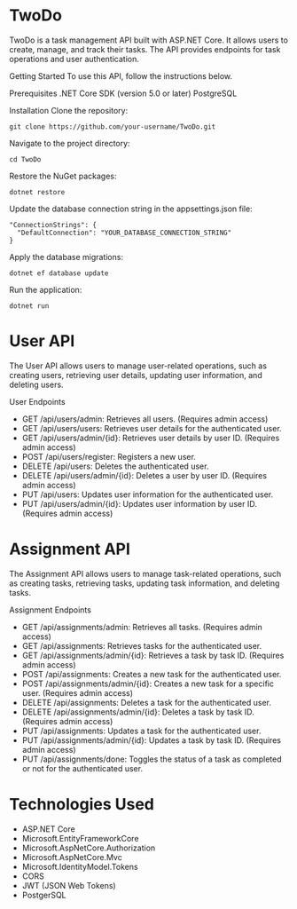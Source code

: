 # TwoDo
TwoDo is a task management API built with ASP.NET Core. It allows users to create, manage, and track their tasks. The API provides endpoints for task operations and user authentication.

Getting Started
To use this API, follow the instructions below.

Prerequisites
  .NET Core SDK (version 5.0 or later)
  PostgreSQL

Installation
Clone the repository:

    git clone https://github.com/your-username/TwoDo.git
    
Navigate to the project directory:

    cd TwoDo

    
Restore the NuGet packages:

    dotnet restore
    
Update the database connection string in the appsettings.json file:

    "ConnectionStrings": {
      "DefaultConnection": "YOUR_DATABASE_CONNECTION_STRING"
    }

    
Apply the database migrations:

    dotnet ef database update

    
Run the application:

    dotnet run
    
# User API
The User API allows users to manage user-related operations, such as creating users, retrieving user details, updating user information, and deleting users.

  User Endpoints

  - GET /api/users/admin: Retrieves all users. (Requires admin access)
  - GET /api/users/users: Retrieves user details for the authenticated user.
  - GET /api/users/admin/{id}: Retrieves user details by user ID. (Requires admin access)
  - POST /api/users/register: Registers a new user.
  - DELETE /api/users: Deletes the authenticated user.
  - DELETE /api/users/admin/{id}: Deletes a user by user ID. (Requires admin access)
  - PUT /api/users: Updates user information for the authenticated user.
  - PUT /api/users/admin/{id}: Updates user information by user ID. (Requires admin access)
  
# Assignment API
The Assignment API allows users to manage task-related operations, such as creating tasks, retrieving tasks, updating task information, and deleting tasks.

  Assignment Endpoints

  - GET /api/assignments/admin: Retrieves all tasks. (Requires admin access)
  - GET /api/assignments: Retrieves tasks for the authenticated user.
  - GET /api/assignments/admin/{id}: Retrieves a task by task ID. (Requires admin access)
  - POST /api/assignments: Creates a new task for the authenticated user.
  - POST /api/assignments/admin/{id}: Creates a new task for a specific user. (Requires admin access)
  - DELETE /api/assignments: Deletes a task for the authenticated user.
  - DELETE /api/assignments/admin/{id}: Deletes a task by task ID. (Requires admin access)
  - PUT /api/assignments: Updates a task for the authenticated user.
  - PUT /api/assignments/admin/{id}: Updates a task by task ID. (Requires admin access)
  - PUT /api/assignments/done: Toggles the status of a task as completed or not for the authenticated user.
    
# Technologies Used

  - ASP.NET Core
  - Microsoft.EntityFrameworkCore
  - Microsoft.AspNetCore.Authorization
  - Microsoft.AspNetCore.Mvc
  - Microsoft.IdentityModel.Tokens
  - CORS
  - JWT (JSON Web Tokens)
  - PostgerSQL
